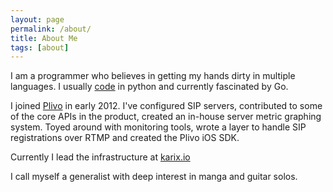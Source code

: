 ```yaml
---
layout: page
permalink: /about/
title: About Me
tags: [about]
---
```


I am a programmer who believes in getting my hands dirty in multiple languages. I usually [code](https://github.com/tsudot) in python and currently fascinated by Go.

I joined [Plivo](https://plivo.com) in early 2012. I've configured SIP servers, contributed to some of the core APIs in the product, created an in-house server metric graphing system. Toyed around with monitoring tools, wrote a layer to handle SIP registrations over RTMP and created the Plivo iOS SDK.

Currently I lead the infrastructure at [karix.io](https://karix.io)

I call myself a generalist with deep interest in manga and guitar solos.
